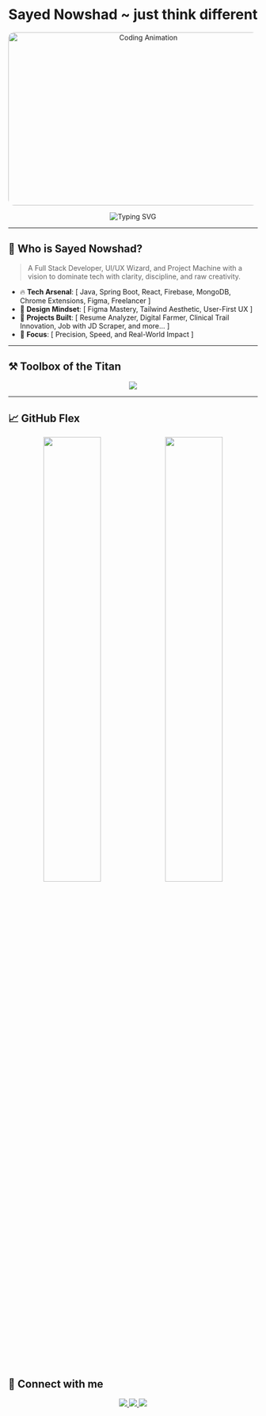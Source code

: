 <!-- README.md for THE BOSS - SAYED NOWSHAD -->

<h1 align="center"> Sayed Nowshad ~ just think different </h1>

<p align="center">
  <img src="https://raw.githubusercontent.com/abhisheknaiidu/abhisheknaiidu/master/code.gif" alt="Coding Animation" width="550" height="350" style="border-radius: 12px;"/>
</p>

 <p align="center">
<!--  <img src="https://assets.leetcode.com/static_assets/others/2550.gif" alt="LeetCode 50 Days Badge" width="200" style="display: inline-block; margin: 10px;" />   -->
<!-- <img src="https://assets.leetcode.com/static_assets/others/25100.gif" alt="LeetCode 100 Days Badge" width="200" style="display: inline-block; margin: 10px;" />  -->
<!--   <img src="https://assets.leetcode.com/static_assets/marketing/202508.gif" alt="August Badge" width="200" style="display: inline-block; margin: 10px;" />  -->
<!--  <img src="https://res.cloudinary.com/droqoz7lg/image/upload/f_auto/q_auto/v1748556702/assets/blockchain-basics-badge.png" alt="Blockchain Basics Badge" width="200" style="display: inline-block; margin: 10px;" />  -->
<!-- </p> -->

<p align="center">
 
<img src="https://readme-typing-svg.herokuapp.com?font=Fira+Code&size=22&duration=1600&pause=1500&color=00FFD9&center=true&vCenter=true&width=850&height=50&lines=👨‍💻+I+am+Sayed+Nowshad...;☕+Enterprise+Application+Developement...;🎨+UI%2FUX+Freelancer+at+Behance...;📊+DSA+in+Java+%7C+Structured+Problem+Solving...;🧩+Chrome+Extension+Developer...;Focused+on+problem+solving+Optimized+solution+High+Performance." alt="Typing SVG" />
</p>

---

## 🧠 Who is Sayed Nowshad?

> A Full Stack Developer, UI/UX Wizard, and Project Machine with a vision to dominate tech with clarity, discipline, and raw creativity.

- 🔥 **Tech Arsenal**: [ Java, Spring Boot, React, Firebase, MongoDB, Chrome Extensions, Figma, Freelancer ]
- 🧠 **Design Mindset**: [ Figma Mastery, Tailwind Aesthetic, User-First UX ]
- 💼 **Projects Built**: [ Resume Analyzer, Digital Farmer, Clinical Trail Innovation, Job with JD Scraper, and more... ]
- 🎯 **Focus**: [ Precision, Speed, and Real-World Impact ]

---

## ⚒️ Toolbox of the Titan

<p align="center">
<img src="https://skillicons.dev/icons?i=java,spring,react,js,python,firebase,mysql,mongodb,selenium,nodejs,html,css,vite,tailwind,xd,figma,postman,tensorflow,opencv,git,github,vercel,docker,linux,vscode,solidity,chrome,blockchain&perline=10" />
 



</p>

---

## 📈 GitHub Flex

<p align="center">
  <img src="https://github-readme-stats.vercel.app/api?username=sayednowshad&show_icons=true&theme=tokyonight&hide_border=true" width="48%" />
  <img src="https://github-readme-streak-stats.herokuapp.com/?user=sayednowshad&theme=radical&hide_border=true" width="48%" />
</p>

<!--- <p align="center">
  <img src="https://github-readme-stats.vercel.app/api/top-langs/?username=sayednowshad&layout=compact&theme=midnight-purple&hide_border=true" width="48%" />
</p> --->


## 🔗 Connect with me

<p align="center">
  <a href="https://www.linkedin.com/in/sayed-nowshad-6b695228b/" target="_blank">
    <img src="https://img.shields.io/badge/-LinkedIn-blue?style=for-the-badge&logo=linkedin&logoColor=white"/>
  </a>
  <a href="mailto:sayednowshad007@gmail.com">
    <img src="https://img.shields.io/badge/-Gmail-D14836?style=for-the-badge&logo=gmail&logoColor=white" />
  </a>
  <a href="https://www.behance.net/sayednowshad">
    <img src="https://img.shields.io/badge/-Behance-blue?style=for-the-badge&logo=behance&logoColor=white"/>
  </a>
</p>
